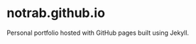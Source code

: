 notrab.github.io
================

Personal portfolio hosted with GitHub pages built using Jekyll.


